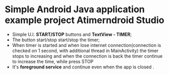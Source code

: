 # Simple Android Java application example project Atimerndroid Studio 
- Simple U.I. **START/STOP** buttons and **TextView - TIMER**;
- The button start/stop start/stop the timer;
- When timer is started and when lose internet connection(connection is checked on 1 second, with additional thread in MainActivity) the timer stops to increasing and when the connection is back the timer continue to increase the time, while press STOP
- It's **foreground service** and continue even when the app is closed .
